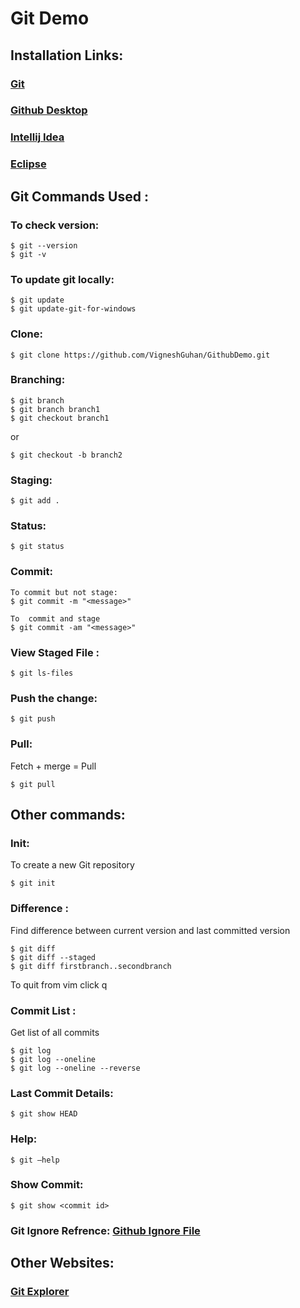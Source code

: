 # Git Demo

## Installation Links:

### [Git](https://git-scm.com/downloads)
### [Github Desktop](https://desktop.github.com/)
### [Intellij Idea](https://www.jetbrains.com/idea/download/#section=windows)
### [Eclipse](https://www.eclipse.org/downloads/)


## Git Commands Used :


### To check version:
```
$ git --version 
$ git -v
```

### To update git locally:
```
$ git update
$ git update-git-for-windows
```

### Clone: 
```
$ git clone https://github.com/VigneshGuhan/GithubDemo.git
```

### Branching:

```
$ git branch
$ git branch branch1
$ git checkout branch1
```
or
```
$ git checkout -b branch2
```

### Staging:
```
$ git add .
```

### Status:
```
$ git status 
```

### Commit:
```
To commit but not stage:
$ git commit -m "<message>" 
```

```
To  commit and stage
$ git commit -am "<message>"
```

### View Staged File :
```
$ git ls-files
```

### Push the change:

```
$ git push
```

### Pull:
Fetch + merge = Pull
```
$ git pull
```

## Other commands:
### Init: 
To create a new Git repository
```
$ git init
```

### Difference : 
Find difference between current version and last committed version
```
$ git diff
$ git diff --staged
$ git diff firstbranch..secondbranch
```
To quit from vim click q

### Commit List :
Get list of all commits
```
$ git log
$ git log --oneline
$ git log --oneline --reverse
```
### Last Commit Details:
```
$ git show HEAD
```

### Help:
```
$ git –help
```

### Show Commit:
```
$ git show <commit id>
```


### Git Ignore Refrence:  [Github Ignore File](https://github.com/github/gitignore)

## Other Websites:
### [Git Explorer](https://gitexplorer.com/)
